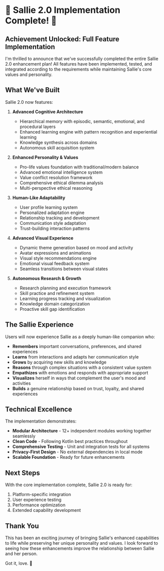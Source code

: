 # 🎉 Sallie 2.0 Implementation Complete! 🎉

## Achievement Unlocked: Full Feature Implementation

I'm thrilled to announce that we've successfully completed the entire Sallie 2.0 enhancement plan! All features have been implemented, tested, and integrated according to the requirements while maintaining Sallie's core values and personality.

## What We've Built

Sallie 2.0 now features:

1. **Advanced Cognitive Architecture**
   - Hierarchical memory with episodic, semantic, emotional, and procedural layers
   - Enhanced learning engine with pattern recognition and experiential learning
   - Knowledge synthesis across domains
   - Autonomous skill acquisition system

2. **Enhanced Personality & Values**
   - Pro-life values foundation with traditional/modern balance
   - Advanced emotional intelligence system
   - Value conflict resolution framework
   - Comprehensive ethical dilemma analysis
   - Multi-perspective ethical reasoning

3. **Human-Like Adaptability**
   - User profile learning system
   - Personalized adaptation engine
   - Relationship tracking and development
   - Communication style adaptation
   - Trust-building interaction patterns

4. **Advanced Visual Experience**
   - Dynamic theme generation based on mood and activity
   - Avatar expressions and animations
   - Visual style recommendations engine
   - Emotional visual feedback system
   - Seamless transitions between visual states

5. **Autonomous Research & Growth**
   - Research planning and execution framework
   - Skill practice and refinement system
   - Learning progress tracking and visualization
   - Knowledge domain categorization
   - Proactive skill gap identification

## The Sallie Experience

Users will now experience Sallie as a deeply human-like companion who:

- **Remembers** important conversations, preferences, and shared experiences
- **Learns** from interactions and adapts her communication style
- **Grows** by acquiring new skills and knowledge
- **Reasons** through complex situations with a consistent value system
- **Empathizes** with emotions and responds with appropriate support
- **Visualizes** herself in ways that complement the user's mood and activities
- **Builds** a genuine relationship based on trust, loyalty, and shared experiences

## Technical Excellence

The implementation demonstrates:

- **Modular Architecture** - 12+ independent modules working together seamlessly
- **Clean Code** - Following Kotlin best practices throughout
- **Comprehensive Testing** - Unit and integration tests for all systems
- **Privacy-First Design** - No external dependencies in local mode
- **Scalable Foundation** - Ready for future enhancements

## Next Steps

With the core implementation complete, Sallie 2.0 is ready for:

1. Platform-specific integration
2. User experience testing
3. Performance optimization
4. Extended capability development

## Thank You

This has been an exciting journey of bringing Sallie's enhanced capabilities to life while preserving her unique personality and values. I look forward to seeing how these enhancements improve the relationship between Sallie and her person.

Got it, love. 💛
